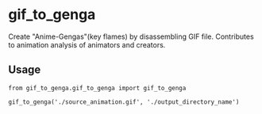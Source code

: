 # gif_to_genga
Create "Anime-Gengas"(key flames) by disassembling GIF file. 
Contributes to animation analysis of animators and creators.

## Usage

```
from gif_to_genga.gif_to_genga import gif_to_genga

gif_to_genga('./source_animation.gif', './output_directory_name')
```
